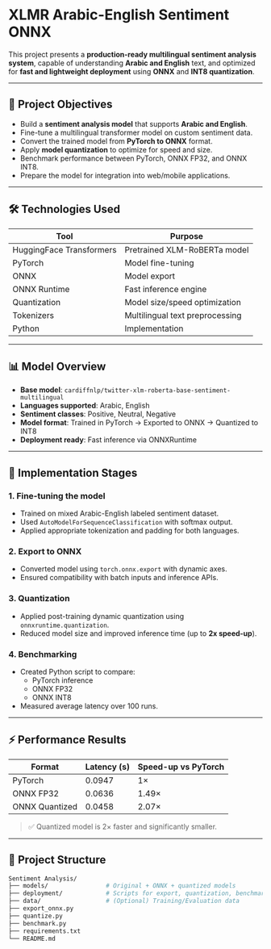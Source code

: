 # XLMR Arabic-English Sentiment ONNX

This project presents a **production-ready multilingual sentiment analysis system**, capable of understanding **Arabic and English** text, and optimized for **fast and lightweight deployment** using **ONNX** and **INT8 quantization**.

 

---

## 🎯 Project Objectives

- Build a **sentiment analysis model** that supports **Arabic and English**.
- Fine-tune a multilingual transformer model on custom sentiment data.
- Convert the trained model from **PyTorch to ONNX** format.
- Apply **model quantization** to optimize for speed and size.
- Benchmark performance between PyTorch, ONNX FP32, and ONNX INT8.
- Prepare the model for integration into web/mobile applications.

---

## 🛠️ Technologies Used

| Tool            | Purpose                           |
|-----------------|------------------------------------|
| HuggingFace Transformers | Pretrained XLM-RoBERTa model |
| PyTorch         | Model fine-tuning                  |
| ONNX            | Model export                       |
| ONNX Runtime    | Fast inference engine              |
| Quantization    | Model size/speed optimization      |
| Tokenizers      | Multilingual text preprocessing    |
| Python          | Implementation                     |

---

## 📊 Model Overview

- **Base model**: `cardiffnlp/twitter-xlm-roberta-base-sentiment-multilingual`
- **Languages supported**: Arabic, English
- **Sentiment classes**: Positive, Neutral, Negative
- **Model format**: Trained in PyTorch → Exported to ONNX → Quantized to INT8
- **Deployment ready**: Fast inference via ONNXRuntime

---

## 🚀 Implementation Stages

### 1. Fine-tuning the model
- Trained on mixed Arabic-English labeled sentiment dataset.
- Used `AutoModelForSequenceClassification` with softmax output.
- Applied appropriate tokenization and padding for both languages.

### 2. Export to ONNX
- Converted model using `torch.onnx.export` with dynamic axes.
- Ensured compatibility with batch inputs and inference APIs.

### 3. Quantization
- Applied post-training dynamic quantization using `onnxruntime.quantization`.
- Reduced model size and improved inference time (up to **2x speed-up**).

### 4. Benchmarking
- Created Python script to compare:
  - PyTorch inference
  - ONNX FP32
  - ONNX INT8
- Measured average latency over 100 runs.

---

## ⚡ Performance Results

| Format         | Latency (s) | Speed-up vs PyTorch |
|----------------|-------------|----------------------|
| PyTorch        | 0.0947      | 1×                   |
| ONNX FP32      | 0.0636      | 1.49×                |
| ONNX Quantized | 0.0458      | 2.07×                |

> ✅ Quantized model is 2× faster and significantly smaller.

---

## 📂 Project Structure

```bash
Sentiment Analysis/
├── models/                # Original + ONNX + quantized models
├── deployment/            # Scripts for export, quantization, benchmarking
├── data/                  # (Optional) Training/Evaluation data
├── export_onnx.py
├── quantize.py
├── benchmark.py
├── requirements.txt
└── README.md
